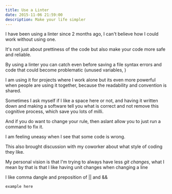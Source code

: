 ```yaml
---
title: Use a Linter
date: 2015-11-06 21:59:00
description: Make your life simpler
---
```


I have been using a linter since 2 months ago, I can't believe how I could work without using one.

It's not just about prettiness of the code but also make your code more safe and reliable.

By using a linter you can catch even before saving a file syntax errors and code that could become problematic (unused variables, )

I am using it for projects where I work alone but its even more powerful when people are using it together, because the readability and convention is shared.

Sometimes I ask myself if I like a space here or not, and having it written down and making a software tell you what is correct and not remove this cognitive process, which save you lots of milli.

And if you do want to change your rule, then aslant allow you to just run a command to fix it.

I am feeling uneasy when I see that some code is wrong.

This also brought discussion with my coworker about what style of coding they like.

My personal vision is that I'm trying to always have less *git changes*, what I mean by that is that I like having unit changes when changing a line

I like comma dangle and preposition of || and &&

`example here`
